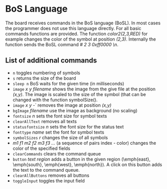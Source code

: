 # BoS Language
The board receives commands in the BoS language (BoSL). 
In most cases the programmer does not use this language directly. 
For all basic commands functions are provided. 
The function *color2(2,3,RED)* for example changes the color of the symbol at position *(2,3)*. 
Internally the function sends the BoSL command *# 2 3 0xff0000 \n*.

## List of additional commands

* `n` toggles numbering of symbols
* `s` returns the size of the board
* `sleep n` BoS waits for the given time (in milliseconds)
* `image` *x* *y* *filename* shows the image from the give file  at the position *(x,y)*.
The image is scaled to the size of the symbol (that can be changed with the function symbolSize(). 
*  `image` *x* *y* -` removes the image at position *(x,y)*
*  `bgImage` *filename* use the image as background (no scaling)
*  `fontsize` *n* sets the font size for symbol texts
*  `clearAllText` removes all texts
*  `statusfontsize` *n* sets the font size for the status text
*  `fonttype` *name* set the font for symbol texts
*  `symbolSizes` *r* changes the size of all symbols
*  *m1 f1 m2 f2 m3 f3 ...* (a sequence of pairs index - color) changes the color of the specified fields
*  `clearCommands` clears the command queue
*  `button` *text* *region*  adds a button in the given region (\emph{east}, \emph{south}, \emph{west}, \emph{north}). A click on this button adds the text to the command queue. 
*  `clearAllButtons` removes all buttons
*  `toggleInput` toggles the input field
